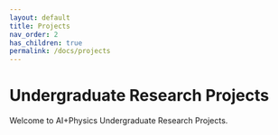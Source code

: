 ```yaml
---
layout: default
title: Projects
nav_order: 2
has_children: true
permalink: /docs/projects
---
```


# Undergraduate Research Projects

Welcome to AI+Physics Undergraduate Research Projects.
